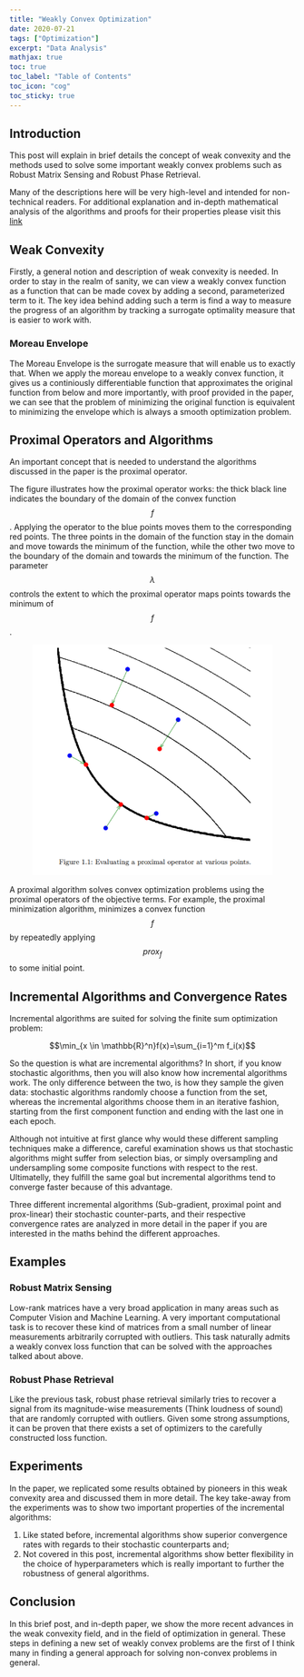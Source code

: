 ```yaml
---
title: "Weakly Convex Optimization"
date: 2020-07-21
tags: ["Optimization"]
excerpt: "Data Analysis"
mathjax: true
toc: true
toc_label: "Table of Contents"
toc_icon: "cog"
toc_sticky: true
---
```


## Introduction
This post will explain in brief details the concept of weak convexity and the methods used to solve some important weakly convex problems such as Robust Matrix Sensing and Robust Phase Retrieval.

Many of the descriptions here will be very high-level and intended for non-technical readers. For additional explanation and in-depth mathematical analysis of the algorithms and proofs for their properties please visit this [link](https://github.com/krzhalovski/Weakly-Convex-Optimization/blob/main/Weak_Convexity.pdf)

## Weak Convexity
Firstly, a general notion and description of weak convexity is needed. In order to stay in the realm of sanity, we can view a weakly convex function as a function that can be made covex by adding a second, parameterized term to it. The key idea behind adding such a term is find a way to measure the progress of an algorithm by tracking a surrogate optimality measure that is easier to work with.

### Moreau Envelope
The Moreau Envelope is the surrogate measure that will enable us to exactly that. When we apply the moreau envelope to a weakly convex function, it gives us a continiously differentiable function that approximates the original function from below and more importantly, with proof provided in the paper, we can see that the problem of minimizing the original function is equivalent to minimizing the envelope which is always a smooth optimization problem. 

## Proximal Operators and Algorithms
An important concept that is needed to understand the algorithms discussed in the paper is the proximal operator.

The figure illustrates how the proximal operator works: the thick black line indicates the boundary of the domain of the convex function $$f$$. Applying the operator to the blue points moves them to the corresponding red points. The three points in the domain of the function stay in the domain and move towards the minimum of the function, while the other two move to the boundary of the domain and towards the minimum of the function. The parameter $$\lambda$$ controls the extent to which the proximal operator maps points towards the minimum of $$f$$.

<figure class="centerImage">
    <a href="/images/Weak_Convexity/Proximal.PNG"><img src="/images/Weak_Convexity/Proximal.PNG"></a>
</figure>

A proximal algorithm solves convex optimization problems using the proximal operators of the objective terms. For example, the proximal minimization algorithm, minimizes a convex function $$f$$ by repeatedly applying $$prox_f$$
to some initial point.

## Incremental Algorithms and Convergence Rates
Incremental algorithms are suited for solving the finite sum optimization problem:

$$\min_{x \in \mathbb{R}^n}f(x)=\sum_{i=1}^m f_i(x)$$

So the question is what are incremental algorithms? In short, if you know stochastic algorithms, then you will also know how incremental algorithms work. The only difference between the two, is how they sample the given data: stochastic algorithms randomly choose a function from the set, whereas the incremental algorithms choose them in an iterative fashion, starting from the first component function and ending with the last one in each epoch.

Although not intuitive at first glance why would these different sampling techniques make a difference, careful examination shows us that stochastic algorithms might suffer from selection bias, or simply oversampling and undersampling some composite functions with respect to the rest. Ultimatelly, they fulfill the same goal but incremental algorithms tend to converge faster because of this advantage.

Three different incremental algorithms (Sub-gradient, proximal point and prox-linear) their stochastic counter-parts, and their respective convergence rates are analyzed in more detail in the paper if you are interested in the maths behind the different approaches.

## Examples
### Robust Matrix Sensing
Low-rank matrices have a very broad application in many areas such as Computer Vision and Machine Learning. A very important computational task is to recover these kind of matrices from a small number of linear measurements arbitrarily corrupted with outliers. This task naturally admits a weakly convex loss function that can be solved with the approaches talked about above.

### Robust Phase Retrieval
Like the previous task, robust phase retrieval similarly tries to recover a signal from its magnitude-wise measurements (Think loudness of sound) that are randomly corrupted with outliers. Given some strong assumptions, it can be proven that there exists a set of optimizers to the carefully constructed loss function.

## Experiments
In the paper, we replicated some results obtained by pioneers in this weak convexity area and discussed them in more detail. The key take-away from the experiments was to show two important properties of the incremental algorithms:

1. Like stated before, incremental algorithms show superior convergence rates with regards to their stochastic counterparts and;
2. Not covered in this post, incremental algorithms show better flexibility in the choice of hyperparameters which is really important to further the robustness of general algorithms.

## Conclusion
In this brief post, and in-depth paper, we show the more recent advances in the weak convexity field, and in the field of optimization in general. These steps in defining a new set of weakly convex problems are the first of I think many in finding a general approach for solving non-convex problems in general.
